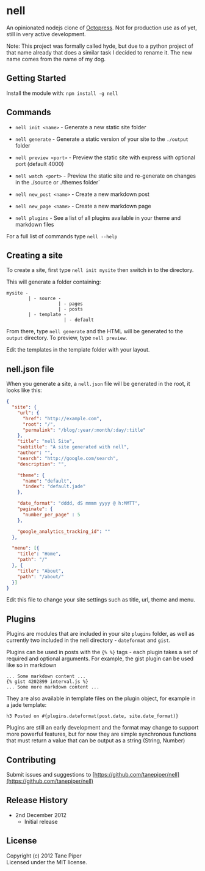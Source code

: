 # nell

An opinionated nodejs clone of [Octopress](http://octopress.org).  Not for production use as of yet, still in
very active development.

Note: This project was formally called hyde, but due to a python project of that name already that does a similar
task I decided to rename it.  The new name comes from the name of my dog.

## Getting Started
Install the module with: `npm install -g nell`

## Commands

* `nell init <name>` - Generate a new static site folder

* `nell generate` - Generate a static version of your site to the `./output` folder

* `nell preview <port>` - Preview the static site with express with optional port (default 4000)

* `nell watch <port>` - Preview the static site and re-generate on changes in the ./source or ./themes folder`

* `nell new_post <name>` - Create a new markdown post

* `nell new_page <name>` - Create a new markdown page

* `nell plugins` - See a list of all plugins available in your theme and markdown files

For a full list of commands type `nell --help`

## Creating a site

To create a site, first type `nell init mysite` then switch in to the directory.

This will generate a folder containing:

    mysite -
            | - source -
                       | - pages
                       | - posts
            | - template -
                         | - default

From there, type `nell generate` and the HTML will be generated to the `output` directory. To preview, type
`nell preview`.

Edit the templates in the template folder with your layout.

## nell.json file

When you generate a site, a `nell.json` file will be generated in the root, it looks like this:

```json
{
  "site": {
    "url": {
      "href": "http://example.com",
      "root": "/",
      "permalink": "/blog/:year/:month/:day/:title"
    },
    "title": "nell Site",
    "subtitle": "A site generated with nell",
    "author": "",
    "search": "http://google.com/search",
    "description": "",

    "theme": {
      "name": "default",
      "index": "default.jade"
    },

    "date_format": "dddd, dS mmmm yyyy @ h:MMTT",
    "paginate": {
      "number_per_page" : 5
    },

    "google_analytics_tracking_id": ""
  },

  "menu": [{
    "title": "Home",
    "path": "/"
  }, {
    "title": "About",
    "path": "/about/"
  }]
}
```
    
Edit this file to change your site settings such as title, url, theme and menu.

## Plugins

Plugins are modules that are included in your site `plugins` folder, as well as currently two included in the
nell directory - `dateformat` and `gist`.

Plugins can be used in posts with the `{% %}` tags - each plugin takes a set of required and optional arguments.
For example, the gist plugin can be used like so in markdown

    ... Some markdown content ...
    {% gist 4202899 interval.js %}
    ... Some more markdown content ...
    
They are also available in template files on the plugin object, for example in a jade template:

    h3 Posted on #{plugins.dateformat(post.date, site.date_format)}
    
Plugins are still an early development and the format may change to support more powerful features, but for now
they are simple synchronous functions that must return a value that can be output as a string (String, Number)

## Contributing
Submit issues and suggestions to [https://github.com/tanepiper/nell](https://github.com/tanepiper/nell)

## Release History
* 2nd December 2012
    * Initial release

## License
Copyright (c) 2012 Tane Piper  
Licensed under the MIT license.
